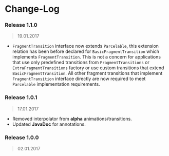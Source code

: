 Change-Log
===============

### Release 1.1.0 ###
> 19.01.2017

- `FragmentTransition` interface now extends `Parcelable`, this extension relation has been before
  declared for `BasicFragmentTransition` which implements `FragmentTransition`. This is not a concern
  for applications that use only predefined transitions from `FragmentTransitions` or `ExtraFragmentTransitions`
  factory or use custom transitions that extend `BasicFragmentTransition`. All other fragment transitions
  that implement `FragmentTransition` interface directly are now required to meet `Parcelable`
  implementation requirements.

### Release 1.0.1 ###
> 17.01.2017

- Removed interpolator from **alpha** animations/transitions.
- Updated **JavaDoc** for annotations.

### Release 1.0.0 ###
> 02.01.2017